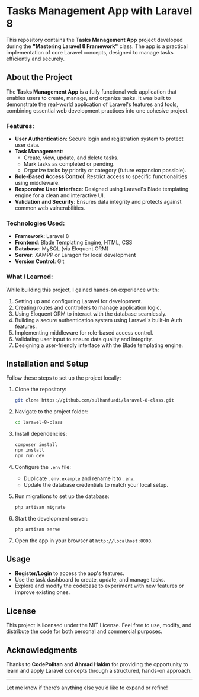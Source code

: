 # Tasks Management App with Laravel 8

This repository contains the **Tasks Management App** project developed during the **"Mastering Laravel 8 Framework"** class. The app is a practical implementation of core Laravel concepts, designed to manage tasks efficiently and securely.

## About the Project

The **Tasks Management App** is a fully functional web application that enables users to create, manage, and organize tasks. It was built to demonstrate the real-world application of Laravel's features and tools, combining essential web development practices into one cohesive project.

### Features:

-   **User Authentication**: Secure login and registration system to protect user data.
-   **Task Management**:
    -   Create, view, update, and delete tasks.
    -   Mark tasks as completed or pending.
    -   Organize tasks by priority or category (future expansion possible).
-   **Role-Based Access Control**: Restrict access to specific functionalities using middleware.
-   **Responsive User Interface**: Designed using Laravel's Blade templating engine for a clean and interactive UI.
-   **Validation and Security**: Ensures data integrity and protects against common web vulnerabilities.

### Technologies Used:

-   **Framework**: Laravel 8
-   **Frontend**: Blade Templating Engine, HTML, CSS
-   **Database**: MySQL (via Eloquent ORM)
-   **Server**: XAMPP or Laragon for local development
-   **Version Control**: Git

### What I Learned:

While building this project, I gained hands-on experience with:

1. Setting up and configuring Laravel for development.
2. Creating routes and controllers to manage application logic.
3. Using Eloquent ORM to interact with the database seamlessly.
4. Building a secure authentication system using Laravel's built-in Auth features.
5. Implementing middleware for role-based access control.
6. Validating user input to ensure data quality and integrity.
7. Designing a user-friendly interface with the Blade templating engine.

## Installation and Setup

Follow these steps to set up the project locally:

1. Clone the repository:
    ```bash
    git clone https://github.com/sulhanfuadi/laravel-8-class.git
    ```
2. Navigate to the project folder:
    ```bash
    cd laravel-8-class
    ```
3. Install dependencies:
    ```bash
    composer install
    npm install
    npm run dev
    ```
4. Configure the `.env` file:

    - Duplicate `.env.example` and rename it to `.env`.
    - Update the database credentials to match your local setup.

5. Run migrations to set up the database:

    ```bash
    php artisan migrate
    ```

6. Start the development server:

    ```bash
    php artisan serve
    ```

7. Open the app in your browser at `http://localhost:8000`.

## Usage

-   **Register/Login** to access the app's features.
-   Use the task dashboard to create, update, and manage tasks.
-   Explore and modify the codebase to experiment with new features or improve existing ones.

## License

This project is licensed under the MIT License. Feel free to use, modify, and distribute the code for both personal and commercial purposes.

## Acknowledgments

Thanks to **CodePolitan** and **Ahmad Hakim** for providing the opportunity to learn and apply Laravel concepts through a structured, hands-on approach.

---

Let me know if there’s anything else you’d like to expand or refine!
